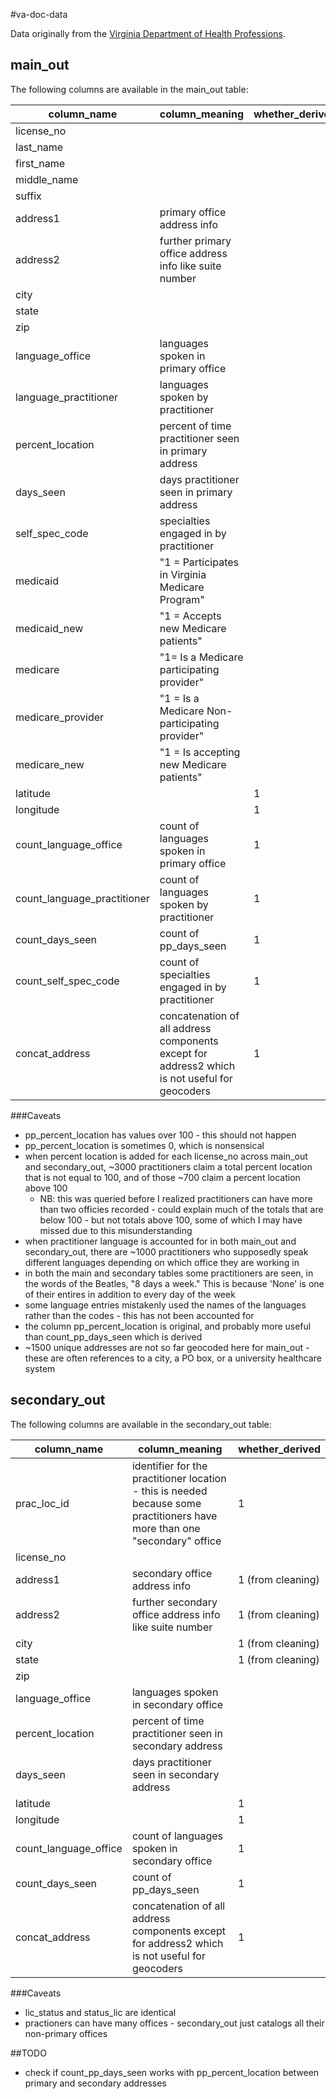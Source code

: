 #va-doc-data


Data originally from the [Virginia Department of Health Professions](www.dhp.virginia.gov/downloads/profiledata.asp).

## main_out
The following columns are available in the main_out table:

column_name|column_meaning|whether_derived
---|---|---
license_no|
last_name|
first_name|
middle_name|
suffix|
address1|primary office address info
address2|further primary office address info like suite number
city|
state|
zip|
language_office|languages spoken in primary office
language_practitioner|languages spoken by practitioner
percent_location|percent of time practitioner seen in primary address
days_seen|days practitioner seen in primary address
self_spec_code|specialties engaged in by practitioner
medicaid|"1 = Participates in Virginia Medicare Program"
medicaid_new|"1 = Accepts new Medicare patients"
medicare|"1= Is a Medicare participating provider"
medicare_provider|"1 = Is a Medicare Non-participating provider"
medicare_new|"1 = Is accepting new Medicare patients"
latitude||1
longitude||1
count_language_office|count of languages spoken in primary office|1
count_language_practitioner|count of languages spoken by practitioner|1
count_days_seen|count of pp_days_seen|1
count_self_spec_code|count of specialties engaged in by practitioner|1
concat_address|concatenation of all address components except for address2 which is not useful for geocoders|1

###Caveats

* pp_percent_location has values over 100 - this should not happen
* pp_percent_location is sometimes 0, which is nonsensical
* when percent location is added for each license_no across main_out and secondary_out, ~3000 practitioners claim a total percent location that is not equal to 100, and of those ~700 claim a percent location above 100
  * NB: this was queried before I realized practitioners can have more than two officies recorded - could explain much of the totals that are below 100 - but not totals above 100, some of which I may have missed due to this misunderstanding
* when practitioner language is accounted for in both main_out and secondary_out, there are ~1000 practitioners who supposedly speak different languages depending on which office they are working in
* in both the main and secondary tables some practitioners are seen, in the words of the Beatles, "8 days a week."  This is because 'None' is one of their entires in addition to every day of the week
* some language entries mistakenly used the names of the languages rather than the codes - this has not been accounted for
* the column pp_percent_location is original, and probably more useful than count_pp_days_seen which is derived
* ~1500 unique addresses are not so far geocoded here for main_out - these are often references to a city, a PO box, or a university healthcare system


## secondary_out

The following columns are available in the secondary_out table:

column_name|column_meaning|whether_derived
---|---|---
prac_loc_id|identifier for the practitioner location - this is needed because some practitioners have more than one "secondary" office|1
license_no|
address1|secondary office address info|1 (from cleaning)
address2|further secondary office address info like suite number|1 (from cleaning)
city||1 (from cleaning)
state||1 (from cleaning)
zip|
language_office|languages spoken in secondary office
percent_location|percent of time practitioner seen in secondary address
days_seen|days practitioner seen in secondary address
latitude||1
longitude||1
count_language_office|count of languages spoken in secondary office|1
count_days_seen|count of pp_days_seen|1
concat_address|concatenation of all address components except for address2 which is not useful for geocoders|1


###Caveats

* lic_status and status_lic are identical
* practioners can have many offices - secondary_out just catalogs all their non-primary offices


##TODO

* check if count_pp_days_seen works with pp_percent_location between primary and secondary addresses
